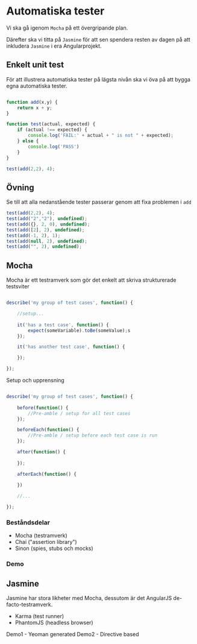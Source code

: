 # Automatiska tester

Vi ska gå igenom `Mocha` på ett övergripande plan.

Därefter ska vi titta på `Jasmine` för att sen spendera resten av dagen på att inkludera `Jasmine` i era Angularprojekt.


## Enkelt unit test
För att illustrera automatiska tester på lägsta nivån ska vi öva på att bygga egna automatiska tester.

```javascript

function add(x,y) {
    return x + y;
}

function test(actual, expected) {
    if (actual !== expected) {
        console.log('FAIL:' + actual + " is not " + expected);
    } else {
        console.log('PASS')
    }
}

test(add(2,2), 4);

```

## Övning
Se till att alla nedanstående tester passerar genom att fixa problemen i `add`

```javascript
test(add(2,2), 4);
test(add("2","2"), undefined);
test(add({}, 2, 0), undefined);
test(add([2], 2), undefined);
test(add(-1, 2), 1);
test(add(null, 2), undefined);
test(add("", 2), undefined);
```


## Mocha
Mocha är ett testramverk som gör det enkelt att skriva strukturerade testsviter

```javascript

describe('my group of test cases', function() {

    //setup...
    
    it('has a test case', function() {
        expect(someVariable).toBe(someValue);s
    });

    it('has another test case', function() {

    });

});

```

Setup och upprensning
```javascript

describe('my group of test cases', function() {
    
    before(function() {
        //Pre-amble / setup for all test cases
    });

    beforeEach(function() {
        //Pre-amble / setup before each test case is run
    });

    after(function() {
        
    });

    afterEach(function() {

    })
    
    //...

});

```


### Beståndsdelar
* Mocha (testramverk)
* Chai ("assertion library")
* Sinon (spies, stubs och mocks)

### Demo

## Jasmine
Jasmine har stora likheter med Mocha, dessutom är det AngularJS de-facto-testramverk.


* Karma (test runner)
* PhantomJS (headless browser)

Demo1 - Yeoman generated
Demo2 - Directive based

